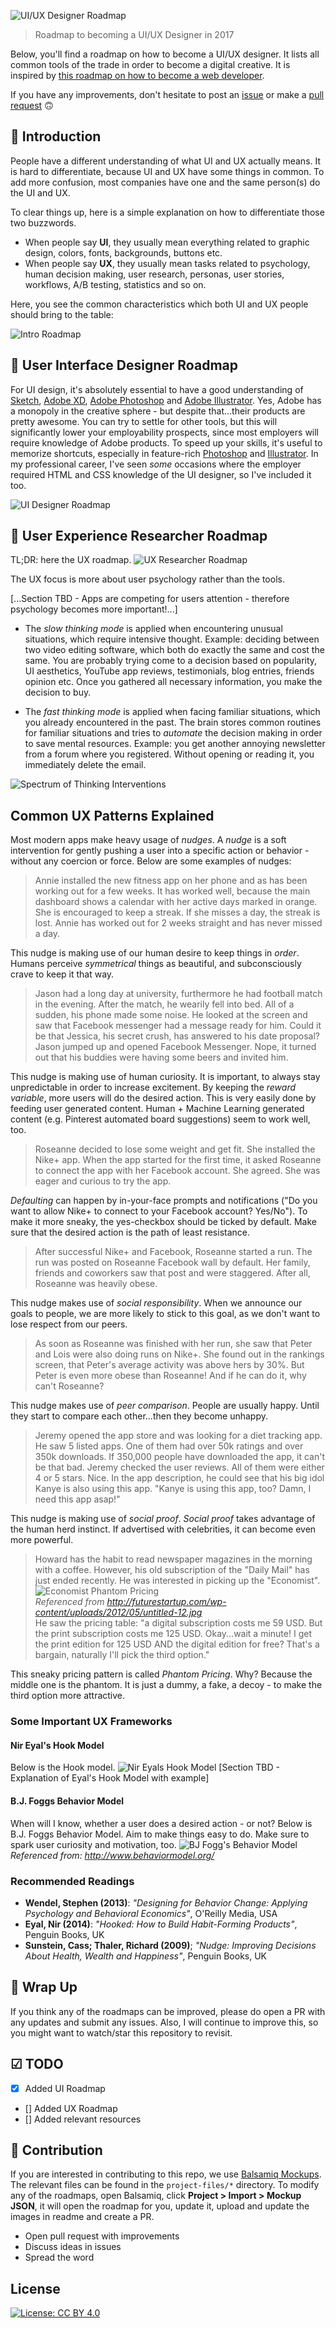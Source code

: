 ![UI/UX Designer Roadmap](http://i.imgur.com/clLNiOD.png)

> Roadmap to becoming a UI/UX Designer in 2017

Below, you'll find a roadmap on how to become a UI/UX designer. It lists all common tools of the trade in order to become a digital creative. It is inspired by [this roadmap on how to become a web developer](https://github.com/kamranahmedse/developer-roadmap).

If you have any improvements, don't hesitate to post an [issue](https://github.com/togiberlin/designer-roadmap/issues) or make a [pull request](https://github.com/togiberlin/designer-roadmap/pulls) 🙃

## 🚀 Introduction
People have a different understanding of what UI and UX actually means. It is hard to differentiate, because UI and UX have some things in common. To add more confusion, most companies have one and the same person(s) do the UI and UX.

To clear things up, here is a simple explanation on how to differentiate those two buzzwords.

- When people say __UI__, they usually mean everything related to graphic design, colors, fonts, backgrounds, buttons etc.
- When people say __UX__, they usually mean tasks related to psychology, human decision making, user research, personas, user stories, workflows, A/B testing, statistics and so on.

Here, you see the common characteristics which both UI and UX people should bring to the table:

![Intro Roadmap](http://i.imgur.com/1mddZ84.png)

## 🎨 User Interface Designer Roadmap
For UI design, it's absolutely essential to have a good understanding of [Sketch](https://www.sketchapp.com/), [Adobe XD](http://www.adobe.com/de/products/experience-design.html), [Adobe Photoshop](http://www.adobe.com/de/products/photoshop.html) and [Adobe Illustrator](http://www.adobe.com/de/products/illustrator.html). Yes, Adobe has a monopoly in the creative sphere - but despite that...their products are pretty awesome. You can try to settle for other tools, but this will significantly lower your employability prospects, since most employers will require knowledge of Adobe products. To speed up your skills, it's useful to memorize shortcuts, especially in feature-rich [Photoshop](https://helpx.adobe.com/photoshop/using/default-keyboard-shortcuts.html) and [Illustrator](https://helpx.adobe.com/illustrator/using/default-keyboard-shortcuts.html). In my professional career, I've seen _some_ occasions where the employer required HTML and CSS knowledge of the UI designer, so I've included it too.

![UI Designer Roadmap](http://i.imgur.com/nGgB1ZF.png)

## 🔮 User Experience Researcher Roadmap
TL;DR: here the UX roadmap.
![UX Researcher Roadmap](http://i.imgur.com/duKBzNL.png)

The UX focus is more about user psychology rather than the tools.

[...Section TBD - Apps are competing for users attention - therefore psychology becomes more important!...]

- The *slow thinking mode* is applied when encountering unusual situations, which require intensive thought. Example: deciding between two video editing software, which both do exactly the same and cost the same. You are probably trying come to a decision based on popularity, UI aesthetics, YouTube app reviews, testimonials, blog entries, friends opinion etc. Once you gathered all necessary information, you make the decision to buy.

- The *fast thinking mode* is applied when facing familiar situations, which you already encountered in the past. The brain stores common routines for familiar situations and tries to *automate* the decision making in order to save mental resources. Example: you get another annoying newsletter from a forum where you registered. Without opening or reading it, you immediately delete the email.

![Spectrum of Thinking Interventions](http://i.imgur.com/CC11AFd.png)

## Common UX Patterns Explained
Most modern apps make heavy usage of *nudges*. A *nudge* is a soft intervention for gently pushing a user into a specific action or behavior - without any coercion or force. Below are some examples of nudges:

> Annie installed the new fitness app on her phone and as has been working out for a few weeks. It has worked well, because the main dashboard shows a calendar with her active days marked in orange. She is encouraged to keep a streak. If she misses a day, the streak is lost. Annie has worked out for 2 weeks straight and has never missed a day.

This nudge is making use of our human desire to keep things in _order_. Humans perceive _symmetrical_ things as beautiful, and subconsciously crave to keep it that way.

> Jason had a long day at university, furthermore he had football match in the evening. After the match, he wearily fell into bed. All of a sudden, his phone made some noise. He looked at the screen and saw that Facebook messenger had a message ready for him. Could it be that Jessica, his secret crush, has answered to his date proposal? Jason jumped up and opened Facebook Messenger. Nope, it turned out that his buddies were having some beers and invited him.

This nudge is making use of human curiosity. It is important, to always stay unpredictable in order to increase excitement. By keeping the _reward variable_, more users will do the desired action. This is very easily done by feeding user generated content. Human + Machine Learning generated content (e.g. Pinterest automated board suggestions) seem to work well, too.

> Roseanne decided to lose some weight and get fit. She installed the Nike+ app. When the app started for the first time, it asked Roseanne to connect the app with her Facebook account. She agreed. She was eager and curious to try the app.

_Defaulting_ can happen by in-your-face prompts and notifications ("Do you want to allow Nike+ to connect to your Facebook account? Yes/No"). To make it more sneaky, the yes-checkbox should be ticked by default. Make sure that the desired action is the path of least resistance.

> After successful Nike+ and Facebook, Roseanne started a run. The run was posted on Roseanne Facebook wall by default. Her family, friends and coworkers saw that post and were staggered. After all, Roseanne was heavily obese.

This nudge makes use of _social responsibility_. When we announce our goals to people, we are more likely to stick to this goal, as we don't want to lose respect from our peers.

> As soon as Roseanne was finished with her run, she saw that Peter and Lois were also doing runs on Nike+. She found out in the rankings screen, that Peter's average activity was above hers by 30%. But Peter is even more obese than Roseanne! And if he can do it, why can't Roseanne?

This nudge makes use of _peer comparison_. People are usually happy. Until they start to compare each other...then they become unhappy.

> Jeremy opened the app store and was looking for a diet tracking app. He saw 5 listed apps. One of them had over 50k ratings and over 350k downloads. If 350,000 people have downloaded the app, it can't be that bad. Jeremy checked the user reviews. All of them were either 4 or 5 stars. Nice. In the app description, he could see that his big idol Kanye is also using this app. "Kanye is using this app, too? Damn, I need this app asap!"

This nudge is making use of _social proof_. _Social proof_ takes advantage of the human herd instinct. If advertised with celebrities, it can become even more powerful.

> Howard has the habit to read newspaper magazines in the morning with a coffee. However, his old subscription of the "Daily Mail" has just ended recently. He was interested in picking up the "Economist". ![Economist Phantom Pricing](http://futurestartup.com/wp-content/uploads/2012/05/untitled-12.jpg)
<br>_Referenced from http://futurestartup.com/wp-content/uploads/2012/05/untitled-12.jpg_ <br>He saw the pricing table: "a digital subscription costs me 59 USD. But the print subscription costs me 125 USD. Okay...wait a minute! I get the print edition for 125 USD AND the digital edition for free? That's a bargain, naturally I'll pick the third option."

This sneaky pricing pattern is called _Phantom Pricing_. Why? Because the middle one is the phantom. It is just a dummy, a fake, a decoy - to make the third option more attractive.

### Some Important UX Frameworks

#### Nir Eyal's Hook Model
Below is the Hook model.
![Nir Eyals Hook Model](http://i.imgur.com/xM2O614.png)
[Section TBD - Explanation of Eyal's Hook Model with example]

#### B.J. Foggs Behavior Model
When will I know, whether a user does a desired action - or not? Below is B.J. Foggs Behavior Model. Aim to make things easy to do. Make sure to spark user curiosity and motivation, too.
![BJ Fogg's Behavior Model](http://www.behaviormodel.org/index_files/bj-fogg-behavior-model-grapic.jpg)
<br>_Referenced from: http://www.behaviormodel.org/_

### Recommended Readings
- **Wendel, Stephen (2013)**: _"Designing for Behavior Change: Applying Psychology and Behavioral Economics"_, O'Reilly Media, USA 
- **Eyal, Nir (2014)**: _"Hooked: How to Build Habit-Forming Products"_, Penguin Books, UK
- **Sunstein, Cass; Thaler, Richard (2009)**; _"Nudge: Improving Decisions About Health, Wealth and Happiness"_, Penguin Books, UK

## 🚦 Wrap Up

If you think any of the roadmaps can be improved, please do open a PR with any updates and submit any issues. Also, I will continue to improve this, so you might want to watch/star this repository to revisit.

## ☑ TODO

- [x] Added UI Roadmap
- [] Added UX Roadmap
- [] Added relevant resources

## 👬 Contribution

If you are interested in contributing to this repo, we use [Balsamiq Mockups](https://balsamiq.com/products/mockups/). The relevant files can be found in the `project-files/*` directory. To modify any of the roadmaps, open Balsamiq, click **Project > Import > Mockup JSON**, it will open the roadmap for you, update it, upload and update the images in readme and create a PR.

- Open pull request with improvements
- Discuss ideas in issues
- Spread the word

## License

[![License: CC BY 4.0](https://img.shields.io/badge/License-CC%20BY%204.0-lightgrey.svg)](https://creativecommons.org/licenses/by/4.0/)
